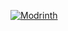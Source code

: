 [![Modrinth](https://img.shields.io/badge/Modrinth-%2300AF5C?style=for-the-badge&logo=modrinth&logoColor=white)](https://modrinth.com/mod/phanisments-weapons-collection)